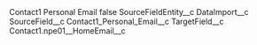 <?xml version="1.0" encoding="UTF-8"?>
<CustomMetadata xmlns="http://soap.sforce.com/2006/04/metadata" xmlns:xsi="http://www.w3.org/2001/XMLSchema-instance" xmlns:xsd="http://www.w3.org/2001/XMLSchema">
    <label>Contact1 Personal Email</label>
    <protected>false</protected>
    <values>
        <field>SourceFieldEntity__c</field>
        <value xsi:type="xsd:string">DataImport__c</value>
    </values>
    <values>
        <field>SourceField__c</field>
        <value xsi:type="xsd:string">Contact1_Personal_Email__c</value>
    </values>
    <values>
        <field>TargetField__c</field>
        <value xsi:type="xsd:string">Contact1.npe01__HomeEmail__c</value>
    </values>
</CustomMetadata>
